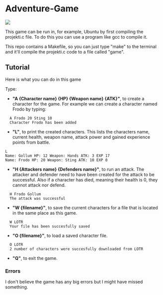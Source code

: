 # Adventure-Game
  ![](https://cdn-www.comingsoon.net/assets/uploads/2021/01/lord-of-the-rings-e1610547648423.jpg)

This game can be run in, for example, Ubuntu by first compiling the projekti.c file. To do this you can use a program like gcc to compile it.

This repo contains a Makefile, so you can just type "make" to the terminal and it'll compile the projekti.c code to a file called "game".

## Tutorial

Here is what you can do in this game

Type:

  - **"A {Character name} {HP} {Weapon name} {ATK}"**, to create a character for the game. For example we can create a character named Frodo by typing:
  ```
    A Frodo 20 Sting 10
    Character Frodo has been added
  ```

  - **"L"**, to print the created characters. This lists the characters name, current health, weapon name, attack power and gained experience points from battle.
  ```
  L
  Name: Gollum HP: 12 Weapon: Hands ATK: 3 EXP 17
  Name: Frodo HP: 20 Weapon: Sting ATK: 10 EXP 0
  ```

  - **"H {Attackers name} {Defenders name}"**, to run an attack. The attacker and defender need to have been created for the attack to be successful. Also if a character has died, meaning their health is 0, they cannot attack nor defend.
  ```
    H Frodo Gollum
    The attack was successful
  ```
  - **"W {filename}"**, to save the current characters for a file that is located in the same place as this game.
  ```
    W LOTR
    Your file has been succesfully saved
  ```
  - **"O {filename}"**, to load a saved character file.
  ```
    O LOTR
    2 number of characters were succesfully downloaded from LOTR
  ```
  - **"Q"**, to exit the game.


### Errors
I don't believe the game has any big errors but I might have missed something.
